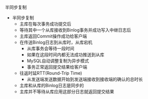 半同步复制

* 半同步复制
  * 主库在每次事务成功提交后
  * 等待其中一个从库接收到Binlog事务并成功写入中继日志后
  * 主库返回Commit操作成功给客户端
  * 在传送Binlog日志到从库时，从库宕机
    * 从库事务会等待一段时间
    * 如果在这段时间内都无法成功推送到从库
    * MySQL自动调整复制为异步模式
    * 事务正常返回提交结果给客户端
  * 往返时延RTT(Round-Trip Time)
    * 从发送端发送数据开始到发送端接收到接收端的确认的总时长
  * 主库和从库的Binlog日志是同步的
  * 主库并不等待从库应用这部分日志就返回提交结果